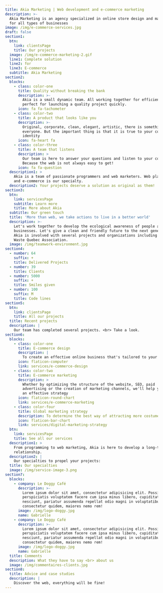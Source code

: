 ```yaml
---
title: Akia Marketing | Web development and e-commerce marketing
description: >-
  Akia Marketing is an agency specialized in online store design and marketing
  for all types of businesses
image: /img/e-commerce-services.jpg
draft: false
section1:
  btn:
    link: clientsPage
    title: Our projects
  image: /img/e-commerce-marketing-2.gif
  line1: Complete solution
  line2: for
  line3: E-commerce
  subtitle: Akia Marketing
section2:
  blocks:
    - class: color-one
      title: Quality without breaking the bank
      description: >-
        Akia is a small dynamic team. All working together for efficiency,
        perfect for launching a quality project quickly.
      icon: fa fa-tachometer
    - class: color-two
      title: A product that looks like you
      description: >-
        Original, corporate, clean, elegant, artistic, there is something for
        everyone. But the important thing is that it is true to your company's
        identity
      icon: fa-heart fa
    - class: color-three
      title: A team that listens
      description: >
        Our team is here to answer your questions and listen to your concerns.
        Because the web is not always easy to get!
      icon: fa fa-question
  description1: >
    Akia is a team of passionate programmers and web marketers. Web platforms
    and e-commerce is our specialty.
  description2: Your projects deserve a solution as original as them!
section3:
  btn:
    link: servicesPage
    subtitle: Learn more
    title: More about Akia
  subtitle: Our green touch
  title: 'More than web, we take actions to live in a better world'
  description: >-
    Let's work together to develop the ecological awareness of people and
    businesses. Let's give a clean and friendly future to the next generation.
    Akia is involved with several projects and organizations including the Zero
    Waste Quebec Association.
  image: /img/teamwork-environment.jpg
section4:
  - number: 64
    suffix: +
    title: Delivered Projects
  - number: 39
    title: Clients
  - number: 5000
    suffix: +
    title: Smiles given
  - number: 100
    suffix: M
    title: Code lines
section5:
  btn:
    link: clientsPage
    title: All our projects
  title: Recent projects
  description: |
    Our team has completed several projects. <br> Take a look.
section6:
  blocks:
    - class: color-one
      title: E-commerce design
      description: |
        To create an effective online business that's tailored to your needs.
      icon: flaticon-computer
      link: services/e-commerce-design
    - class: color-two
      title: E-commerce marketing
      description: >
        Whether by optimizing the structure of the website, SEO, paid
        advertising or the creation of marketing channels, we'll help you set up
        an effective strategy
      icon: flaticon-round-chart
      link: services/e-commerce-marketing
    - class: color-four
      title: Global marketing strategy
      description: To determine the best way of attracting more costumers to your business.
      icon: flaticon-bar-chart
      link: services/digital-marketing-strategy
  btn:
    link: servicesPage
    title: See all our services
  description1: >
    From programming to web marketing, Akia is here to develop a long-term
    relationship.
  description2: |
    Our specialties to propel your projects:
  title: Our specialties
  image: /img/service-image-3.png
section7:
  blocks:
    - company: Le Doggy Café
      description: >-
        Lorem ipsum dolor sit amet, consectetur adipisicing elit. Possimus
        perspiciatis voluptatem facere cum ipsa minus libero, cupiditate
        nesciunt, pariatur assumenda repellat odio magni in voluptatibus
        consectetur quidem, maiores nemo rem!
      image: /img/logo-doggy.jpg
      name: Gabrielle
    - company: Le Doggy Café
      description: >-
        Lorem ipsum dolor sit amet, consectetur adipisicing elit. Possimus
        perspiciatis voluptatem facere cum ipsa minus libero, cupiditate
        nesciunt, pariatur assumenda repellat odio magni in voluptatibus
        consectetur quidem, maiores nemo rem!
      image: /img/logo-doggy.jpg
      name: Gabrielle
  title: Comments
  description: What they have to say <br> about us
  image: /img/commentaires-clients.jpg
section8:
  title: Advice and case studies
  description: |
    Discover the web, everything will be fine!
---
```


